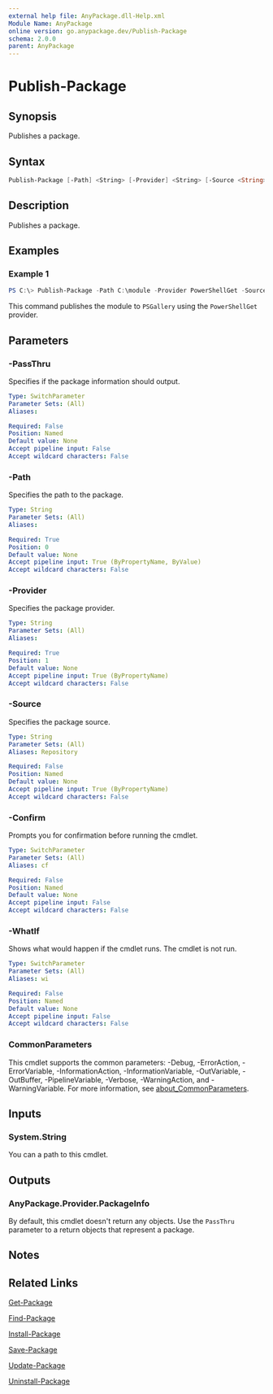 ```yaml
---
external help file: AnyPackage.dll-Help.xml
Module Name: AnyPackage
online version: go.anypackage.dev/Publish-Package
schema: 2.0.0
parent: AnyPackage
---
```


# Publish-Package

## Synopsis

Publishes a package.

## Syntax

```powershell
Publish-Package [-Path] <String> [-Provider] <String> [-Source <String>] [-PassThru] [-WhatIf] [-Confirm] [<CommonParameters>]
```

## Description

Publishes a package.

## Examples

### Example 1

```powershell
PS C:\> Publish-Package -Path C:\module -Provider PowerShellGet -Source PSGallery
```

This command publishes the module to `PSGallery` using the `PowerShellGet` provider.

## Parameters

### -PassThru

Specifies if the package information should output.

```yaml
Type: SwitchParameter
Parameter Sets: (All)
Aliases:

Required: False
Position: Named
Default value: None
Accept pipeline input: False
Accept wildcard characters: False
```

### -Path

Specifies the path to the package.

```yaml
Type: String
Parameter Sets: (All)
Aliases:

Required: True
Position: 0
Default value: None
Accept pipeline input: True (ByPropertyName, ByValue)
Accept wildcard characters: False
```

### -Provider

Specifies the package provider.

```yaml
Type: String
Parameter Sets: (All)
Aliases:

Required: True
Position: 1
Default value: None
Accept pipeline input: True (ByPropertyName)
Accept wildcard characters: False
```

### -Source

Specifies the package source.

```yaml
Type: String
Parameter Sets: (All)
Aliases: Repository

Required: False
Position: Named
Default value: None
Accept pipeline input: True (ByPropertyName)
Accept wildcard characters: False
```

### -Confirm

Prompts you for confirmation before running the cmdlet.

```yaml
Type: SwitchParameter
Parameter Sets: (All)
Aliases: cf

Required: False
Position: Named
Default value: None
Accept pipeline input: False
Accept wildcard characters: False
```

### -WhatIf

Shows what would happen if the cmdlet runs.
The cmdlet is not run.

```yaml
Type: SwitchParameter
Parameter Sets: (All)
Aliases: wi

Required: False
Position: Named
Default value: None
Accept pipeline input: False
Accept wildcard characters: False
```

### CommonParameters

This cmdlet supports the common parameters: -Debug, -ErrorAction, -ErrorVariable, -InformationAction, -InformationVariable, -OutVariable, -OutBuffer, -PipelineVariable, -Verbose, -WarningAction, and -WarningVariable. For more information, see [about_CommonParameters](http://go.microsoft.com/fwlink/?LinkID=113216).

## Inputs

### System.String

You can a path to this cmdlet.

## Outputs

### AnyPackage.Provider.PackageInfo

By default, this cmdlet doesn't return any objects. Use the `PassThru` parameter to a return objects that represent a package.

## Notes

## Related Links

[Get-Package](Get-Package.md)

[Find-Package](Find-Package.md)

[Install-Package](Install-Package.md)

[Save-Package](Save-Package.md)

[Update-Package](Update-Package.md)

[Uninstall-Package](Uninstall-Package.md)
